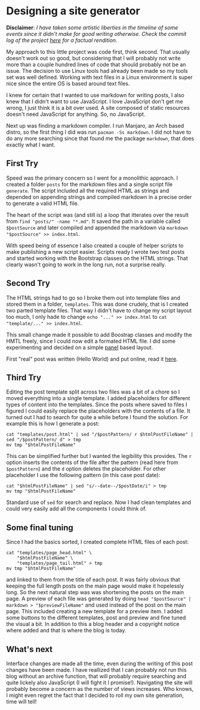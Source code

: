 # Designing a site generator

**Disclaimer**: *I have taken some artistic liberties in the timeline of some events since it didn't make for good writing otherwise. Check the commit log of the project [here](https://github.com/filimon-danopoulos/filimon-danopoulos.github.io/commits/master) for a factual rendition.*

My approach to this little project was code first, think second. That usually doesn't work out so good, but considering that I will probably not write more than a couple hundred lines of code that should probably not be an issue. The decision to use Linux tools had already been made so my tools set was well defined. Working with text files in a Linux environment is super nice since the entire OS is based around text files.

I knew for certain that I wanted to use markdown for writing posts, I also knew that I didn't want to use JavaScript. I love JavaScript don't get me wrong, I just think it is a bit over used. A site composed of static resources doesn't need JavaScript for anything. So, no JavaScript.
 
Next up was finding a markdown compiler. I run Manjaro, an Arch based distro, so the first thing I did was run `pacman -Ss markdown`. I did not have to do any more searching since that found me the package `markdown`, that does exactly what I want.

## First Try

Speed was the primary concern so I went for a monolithic approach. I created a folder `posts` for the markdown files and a single script file `generate`. The script included all the required HTML as strings and depended on appending strings and compiled markdown in a precise order to generate a valid HTML file.

The heart of the script was (and still is) a loop that itterates over the result from `find "posts/" -name "*.md"`. It saved the path in a variable called `$þostSource` and later compiled and appended the markdown via `markdown "$postSource" >> index.html`.

With speed being of essence I also created a couple of helper scripts to make publishing a new script easier. Scripts ready I wrote two test posts and started working with the Bootstrap classes on the HTML strings. That clearly wasn't going to work in the long run, not a surprise really. 

## Second Try

The HTML strings had to go so I broke them out into template files and stored them in a folder, `templates`. This was done crudely, that is I created two parted template files. That way I didn't have to change my script layout too much, I only hade to change `echo "..." >> index.html` to `cat "template/..." >> index.html`.
 
This small change made it possible to add Boostrap classes and modify the HMTL freely, since I could now edit a formated HTML file. I did some experimenting and decided on a simple [panel](http://getbootstrap.com/components/#panels) based layout.

First "real" post was written (Hello World) and put online, read it [here](/posts/2014-08-16_Hello-World.html).

## Third Try

Editing the post template split across two files was a bit of a chore so I moved everything into a single template. I added placeholders for different types of content into the templates. Since the posts where saved to files I figured I could easily replace the placeholders with the contents of a file. It turned out I had to search for quite a while before I found the solution. For example this is how I generate a post:
 
    cat "templates/post.html" | sed "/$postPattern/ r $htmlPostFileName" | sed "/$postPattern/ d" > tmp
    mv tmp "$htmlPostFileName"
    
This can be simplified further but I wanted the legibility this provides. The `r` option inserts the contents of the file after the pattern (read here from `$postPattern`) and the `d` option deletes the placeholder. For other placeholder I use the following pattern (in this case post date):

    cat "$htmlPostFileName" | sed "s/--date--/$postDate/i" > tmp
    mv tmp "$htmlPostFileName"

Standard use of `sed` for search and replace. Now I had clean templates and could very easily add all the components I could think of.

## Some final tuning 

Since I had the basics sorted, I created complete HTML files of each post:

    cat "templates/page_head.html" \
        "$htmlPostFileName" \
        "templates/page_tail.html" > tmp
    mv tmp "$htmlPostFileName" 

and linked to them from the title of each post. It was fairly obvious that keeping the full length posts on the main page would make it hopelessly long. So the next natural step was was shortening the posts on the main page. A preview of each file was generated by doing `head "$postSource" | markdown > "$previewFileName"` and used instead of the post on the main page. This included creating a new template for a preview item. I added some buttons to the different templates, post and preview and fine tuned the visual a bit. In addition to this a blog header and a copyright notice where added and that is where the blog is today.

## What's next

Interface changes are made all the time, even during the writing of this post changes have been made. I have reallized that I can probably not run this blog without an archive function, that will probably require searching and quite lickely also JavaScript (I will fight it I promise!). Navigating the site will probably become a concern as the number of views increases. Who knows, I might even regret the fact that I decided to roll my own site generation, time will tell!
